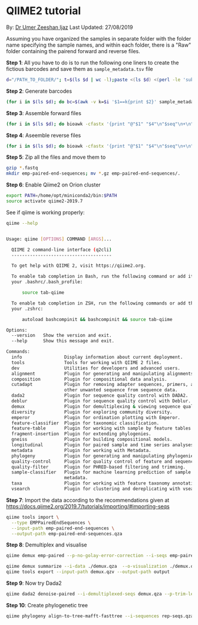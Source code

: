 # QIIME2 tutorial
By:
[Dr Umer Zeeshan Ijaz][http://userweb.eng.gla.ac.uk/umer.ijaz] Last Updated: 27/08/2019

Assuming you have organized the samples in separate folder with the folder name specifying the sample names, and within each folder, there is a "Raw" folder containing the pairend forward and reverse files. 


**Step 1**: All you have to do is to run the following one liners to create the fictious barcodes and save them as `sample_metadata.tsv` file


```bash
d="/PATH_TO_FOLDER/"; t=$(ls $d | wc -l);paste <(ls $d) <(perl -le 'sub p{my $l=pop @_;unless(@_){return map [$_],@$l;}return map { my $ll=$_; map [@$ll,$_],@$l} p(@_);} @a=[A,C,G,T]; print join("", @$_) for p(@a,@a,@a,@a,@a,@a,@a,@a);' | awk -v k=$t 'NR<=k{print}') | awk 'BEGIN{print "sample-id\tbarcode-sequence\n#q2:types\tcategorical"}1' > sample_metadata.tsv
```


**Step 2**: Generate barcodes
```bash
(for i in $(ls $d); do bc=$(awk -v k=$i '$1==k{print $2}' sample_metadata.tsv); bioawk -cfastx -v k=$bc '{print "@"$1" "$4"\n"k"\n+";for(i=0;i< length(k);i++){printf "#"};printf "\n"}' $d/$i/Raw/*_R1.fastq ; done) > barcodes.fastq
```


**Step 3**: Assemble forward files
```bash
(for i in $(ls $d); do bioawk -cfastx '{print "@"$1" "$4"\n"$seq"\n+\n"$qual}' $d/$i/Raw/*_R1.fastq ; done) > forward.fastq
```

**Step 4**: Aseemble reverse files
```bash
(for i in $(ls $d); do bioawk -cfastx '{print "@"$1" "$4"\n"$seq"\n+\n"$qual}' $d/$i/Raw/*_R2.fastq ; done) > reverse.fastq
```

**Step 5**: Zip all the files and move them to
```bash
gzip *.fastq
mkdir emp-paired-end-sequences; mv *.gz emp-paired-end-sequences/.
```

**Step 6**: Enable Qiime2 on Orion cluster
```bash
export PATH=/home/opt/miniconda2/bin:$PATH
source activate qiime2-2019.7
```

See if qiime is working properly:
```bash
qiime --help


Usage: qiime [OPTIONS] COMMAND [ARGS]...

  QIIME 2 command-line interface (q2cli)
  --------------------------------------

  To get help with QIIME 2, visit https://qiime2.org.

  To enable tab completion in Bash, run the following command or add it to
  your .bashrc/.bash_profile:

      source tab-qiime

  To enable tab completion in ZSH, run the following commands or add them to
  your .zshrc:

      autoload bashcompinit && bashcompinit && source tab-qiime

Options:
  --version   Show the version and exit.
  --help      Show this message and exit.

Commands:
  info                Display information about current deployment.
  tools               Tools for working with QIIME 2 files.
  dev                 Utilities for developers and advanced users.
  alignment           Plugin for generating and manipulating alignments.
  composition         Plugin for compositional data analysis.
  cutadapt            Plugin for removing adapter sequences, primers, and
                      other unwanted sequence from sequence data.
  dada2               Plugin for sequence quality control with DADA2.
  deblur              Plugin for sequence quality control with Deblur.
  demux               Plugin for demultiplexing & viewing sequence quality.
  diversity           Plugin for exploring community diversity.
  emperor             Plugin for ordination plotting with Emperor.
  feature-classifier  Plugin for taxonomic classification.
  feature-table       Plugin for working with sample by feature tables.
  fragment-insertion  Plugin for extending phylogenies.
  gneiss              Plugin for building compositional models.
  longitudinal        Plugin for paired sample and time series analyses.
  metadata            Plugin for working with Metadata.
  phylogeny           Plugin for generating and manipulating phylogenies.
  quality-control     Plugin for quality control of feature and sequence data.
  quality-filter      Plugin for PHRED-based filtering and trimming.
  sample-classifier   Plugin for machine learning prediction of sample
                      metadata.
  taxa                Plugin for working with feature taxonomy annotations.
  vsearch             Plugin for clustering and dereplicating with vsearch.
```

**Step 7**: Import the data according to the recommendations given at https://docs.qiime2.org/2019.7/tutorials/importing/#importing-seqs

```bash
qiime tools import \
  --type EMPPairedEndSequences \
  --input-path emp-paired-end-sequences \
  --output-path emp-paired-end-sequences.qza
```

**Step 8**: Demultiplex and visualise 

```bash
qiime demux emp-paired --p-no-golay-error-correction --i-seqs emp-paired-end-sequences.qza --m-barcodes-file sample_metadata.tsv --m-barcodes-column barcode-sequence --o-per-sample-sequences demux.qza --o-error-correction-details demux-details.qza
```

```bash
qiime demux summarize --i-data ./demux.qza  --o-visualization ./demux.qzv
qiime tools export --input-path demux.qzv --output-path output
```

**Step 9**: Now try Dada2

```bash
qiime dada2 denoise-paired --i-demultiplexed-seqs demux.qza --p-trim-left-f 0 --p-trim-left-r 0 --p-trunc-len-f 240 --p-trunc-len-r 200 --p-n-threads 0 --o-table table.qza --o-representative-sequences rep-seqs.qza --o-denoising-stats denoising-stats.qza --verbose
```

**Step 10**: Create phylogenetic tree
```bash
qiime phylogeny align-to-tree-mafft-fasttree --i-sequences rep-seqs.qza --o-alignment aligned-rep-seqs.qza --o-masked-alignment masked-aligned-rep-seqs.qza --p-n-threads 0 --o-tree unrooted-tree.qza --o-rooted-tree rooted-tree.qza
```
[http://userweb.eng.gla.ac.uk/umer.ijaz]: http://userweb.eng.gla.ac.uk/umer.ijaz "Dr Umer Zeeshan Ijaz"

